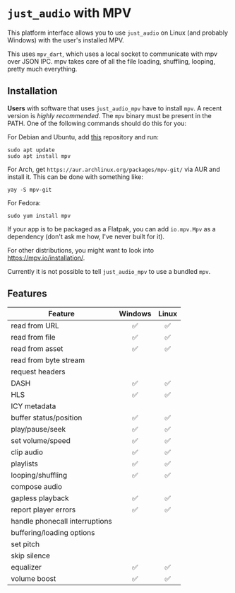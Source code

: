 # `just_audio` with MPV
This platform interface allows you to use `just_audio` on Linux (and probably Windows) with the user's installed MPV.

This uses `mpv_dart`, which uses a local socket to communicate with mpv over JSON IPC. mpv takes care of all the file loading, shuffling, looping, pretty much everything.

## Installation
**Users** with software that uses `just_audio_mpv` have to install `mpv`. A recent version is *highly recommended*. The `mpv` binary must be present in the PATH. One of the following commands should do this for you:

For Debian and Ubuntu, add [this](https://non-gnu.uvt.nl/) repository and run:
```
sudo apt update
sudo apt install mpv
```

For Arch, get `https://aur.archlinux.org/packages/mpv-git/` via AUR and install it. This can be done with something like:
```
yay -S mpv-git
```

For Fedora:
```
sudo yum install mpv
```

If your app is to be packaged as a Flatpak, you can add `io.mpv.Mpv` as a dependency (don't ask me how, I've never built for it).

For other distributions, you might want to look into https://mpv.io/installation/.

Currently it is not possible to tell `just_audio_mpv` to use a bundled `mpv`.

## Features

| Feature                        | Windows | Linux |
| ------------------------------ | :-----: | :---: |
| read from URL                  |   ✅    |  ✅   |
| read from file                 |   ✅    |  ✅   |
| read from asset                |   ✅    |  ✅   |
| read from byte stream          |         |       |
| request headers                |         |       |
| DASH                           |   ✅    |  ✅   |
| HLS                            |   ✅    |  ✅   |
| ICY metadata                   |         |       |
| buffer status/position         |   ✅    |  ✅   |
| play/pause/seek                |   ✅    |  ✅   |
| set volume/speed               |   ✅    |  ✅   |
| clip audio                     |   ✅    |  ✅   |
| playlists                      |   ✅    |  ✅   |
| looping/shuffling              |   ✅    |  ✅   |
| compose audio                  |         |       |
| gapless playback               |   ✅    |  ✅   |
| report player errors           |   ✅    |  ✅   |
| handle phonecall interruptions |         |       |
| buffering/loading options      |         |       |
| set pitch                      |         |       |
| skip silence                   |         |       |
| equalizer                      |   ✅    |  ✅   |
| volume boost                   |   ✅    |  ✅   |